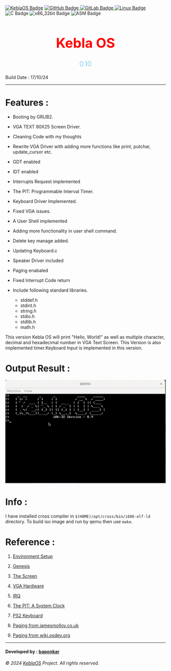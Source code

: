[![KeblaOS Badge](https://img.shields.io/badge/Kebla-OS-maker?labelColor=red&color=blue)](https://gitlab.com/baponkar/kebla-os)
[![GitHub Badge](https://img.shields.io/badge/Fork-Me-maker?logo=GitHub&logoColor=Blue&labelColor=white&color=blue)
](https://github.com/baponkar/KeblaOS)
[![GitLab Badge](https://img.shields.io/badge/Fork-Me-maker?logo=GitLab&logoColor=Blue&labelColor=white&color=blue)
](https://gitlab.com/baponkar/KeblaOS)
[![Linux Badge](https://img.shields.io/badge/-Linux-maker?logo=linux&logoColor=black&logoSize=auto&labelColor=white&color=blue)
](https://kernel.com)
![C Badge](https://img.shields.io/badge/C-Language-maker?logo=c&logoColor=black&labelColor=white&color=blue)
![x86_32bit Badge](https://img.shields.io/badge/x86-32bit-maker?logo=intel&labelColor=white&color=blue)
![ASM Badge](https://img.shields.io/badge/ASM-Language-maker?logo=assembly&labelColor=white&color=blue)

<h1 style="display: flex;flex-direction: column;color:red;font-size: 3em;align-items: center;justify-content: center;"> Kebla OS </h1>

<p style="display: flex;flex-direction: column;color:skyblue;font-size: 1.5em;align-items: center;justify-content: center;"> 0.10</p>


Build Date : 17/10/24

--------------------------------------------------------

# Features :

* Booting by GRUB2.

* VGA TEXT 80X25 Screen Driver.

* Cleaning Code with my thoughts

* Rewrite VGA Driver with adding more functions like print, putchar, update_cursor etc.

* GDT enabled

* IDT enabled 

* Interrupts Request implemented

* The PIT: Programmable Interval Timer.

* Keyboard Driver Implemented.

* Fixed VGA issues.

* A User Shell implemented

* Adding more functionality in user shell command.

* Delete key manage added.

* Updating Keyboard.c

* Speaker Driver included

* Paging enabaled

* Fixed Interrupt Code return

* Include following standard libraries.
    - stddef.h
    - stdint.h
    - string.h
    - stdio.h
    - stdlib.h
    - math.h

This version Kebla OS will print "Hello, World!" as well as multiple character, decimal and hexadecimal number in VGA Text Screen. This Version is also implemented timer.Keyboard Input is implemented in this version.

# Output Result :
![Output](./KeblaOS_0.9.gif)


# Info :

I have installed cross compiler in `$(HOME)/opt/cross/bin/i686-elf-ld` directory.
To build iso image and run by qemu then use `make`.


# Reference :

1. [Environment Setup](https://web.archive.org/web/20160326062945/http://jamesmolloy.co.uk/tutorial_html/1.-Environment%20setup.html)

2. [Genesis](https://web.archive.org/web/20160326060959/http://jamesmolloy.co.uk/tutorial_html/2.-Genesis.html)

3. [The Screen](https://web.archive.org/web/20160326064341/http://jamesmolloy.co.uk/tutorial_html/3.-The%20Screen.html)

4. [VGA Hardware](https://wiki.osdev.org/VGA_Hardware)

5. [IRQ](http://www.osdever.net/tutorials/view/brans-kernel-development-tutorial)

6. [The PIT: A System Clock](http://www.osdever.net/tutorials/view/brans-kernel-development-tutorial)

7. [PS2 Keyboard](https://wiki.osdev.org/PS/2_Keyboard)

8. [Paging from jamesmolloy.co.uk](https://web.archive.org/web/20160326061042/http://jamesmolloy.co.uk/tutorial_html/6.-Paging.html)

9. [Paging from wiki.osdev.org](https://wiki.osdev.org/Paging)

--------------------------------------------------------

#### Developed by : [baponkar](https://github.com/baponkar)

*© 2024 [KeblaOS](https://github.com/baponkar/KeblaOS) Project. All rights reserved.*


